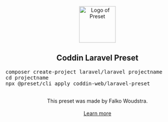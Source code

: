 <p align="center">
  <br />
  <a href="https://preset.dev">
    <img width="100" src="https://coddin.nl/images/logo-yellow.svg" alt="Logo of Preset">
  </a>
  <br />
</p>

<h2 align="center">Coddin Laravel Preset</h2>
<pre>
composer create-project laravel/laravel projectname
cd projectname
npx @preset/cli apply coddin-web/laravel-preset
</pre>

<br />

<div align="center">
  This preset was made by Falko Woudstra.
  <br />
  <br />
  <a href="https://preset.dev">Learn more</a>
</div>
